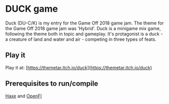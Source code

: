 # DUCK game

Duck (DU-C/K) is my entry for the Game Off 2018 game jam. The theme for the Game Off 2018 game jam was 'Hybrid'. Duck is a minigame mix game, following the theme both in topic and gameplay. It's protagonist is a duck - a creature of land and water and air - competing in three types of feats.

## Play it

Play it at: [https://themetar.itch.io/duck](https://themetar.itch.io/duck)

## Prerequisites to run/compile

[Haxe](https://haxe.org/) and [OpenFl](https://www.openfl.org/)
